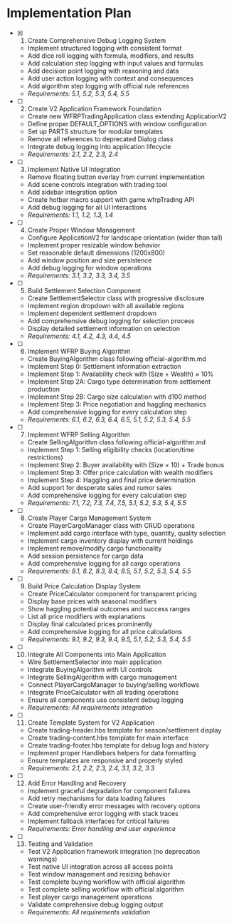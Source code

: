 # Implementation Plan

- [x] 1. Create Comprehensive Debug Logging System
  - Implement structured logging with consistent format
  - Add dice roll logging with formula, modifiers, and results
  - Add calculation step logging with input values and formulas
  - Add decision point logging with reasoning and data
  - Add user action logging with context and consequences
  - Add algorithm step logging with official rule references
  - _Requirements: 5.1, 5.2, 5.3, 5.4, 5.5_

- [ ] 2. Create V2 Application Framework Foundation
  - Create new WFRPTradingApplication class extending ApplicationV2
  - Define proper DEFAULT_OPTIONS with window configuration
  - Set up PARTS structure for modular templates
  - Remove all references to deprecated Dialog class
  - Integrate debug logging into application lifecycle
  - _Requirements: 2.1, 2.2, 2.3, 2.4_

- [ ] 3. Implement Native UI Integration
  - Remove floating button overlay from current implementation
  - Add scene controls integration with trading tool
  - Add sidebar integration option
  - Create hotbar macro support with game.wfrpTrading API
  - Add debug logging for all UI interactions
  - _Requirements: 1.1, 1.2, 1.3, 1.4_

- [ ] 4. Create Proper Window Management
  - Configure ApplicationV2 for landscape orientation (wider than tall)
  - Implement proper resizable window behavior
  - Set reasonable default dimensions (1200x800)
  - Add window position and size persistence
  - Add debug logging for window operations
  - _Requirements: 3.1, 3.2, 3.3, 3.4, 3.5_

- [ ] 5. Build Settlement Selection Component
  - Create SettlementSelector class with progressive disclosure
  - Implement region dropdown with all available regions
  - Implement dependent settlement dropdown
  - Add comprehensive debug logging for selection process
  - Display detailed settlement information on selection
  - _Requirements: 4.1, 4.2, 4.3, 4.4, 4.5_

- [ ] 6. Implement WFRP Buying Algorithm
  - Create BuyingAlgorithm class following official-algorithm.md
  - Implement Step 0: Settlement information extraction
  - Implement Step 1: Availability check with (Size + Wealth) × 10%
  - Implement Step 2A: Cargo type determination from settlement production
  - Implement Step 2B: Cargo size calculation with d100 method
  - Implement Step 3: Price negotiation and haggling mechanics
  - Add comprehensive logging for every calculation step
  - _Requirements: 6.1, 6.2, 6.3, 6.4, 6.5, 5.1, 5.2, 5.3, 5.4, 5.5_

- [ ] 7. Implement WFRP Selling Algorithm
  - Create SellingAlgorithm class following official-algorithm.md
  - Implement Step 1: Selling eligibility checks (location/time restrictions)
  - Implement Step 2: Buyer availability with (Size × 10) + Trade bonus
  - Implement Step 3: Offer price calculation with wealth modifiers
  - Implement Step 4: Haggling and final price determination
  - Add support for desperate sales and rumor sales
  - Add comprehensive logging for every calculation step
  - _Requirements: 7.1, 7.2, 7.3, 7.4, 7.5, 5.1, 5.2, 5.3, 5.4, 5.5_

- [ ] 8. Create Player Cargo Management System
  - Create PlayerCargoManager class with CRUD operations
  - Implement add cargo interface with type, quantity, quality selection
  - Implement cargo inventory display with current holdings
  - Implement remove/modify cargo functionality
  - Add session persistence for cargo data
  - Add comprehensive logging for all cargo operations
  - _Requirements: 8.1, 8.2, 8.3, 8.4, 8.5, 5.1, 5.2, 5.3, 5.4, 5.5_

- [ ] 9. Build Price Calculation Display System
  - Create PriceCalculator component for transparent pricing
  - Display base prices with seasonal modifiers
  - Show haggling potential outcomes and success ranges
  - List all price modifiers with explanations
  - Display final calculated prices prominently
  - Add comprehensive logging for all price calculations
  - _Requirements: 9.1, 9.2, 9.3, 9.4, 9.5, 5.1, 5.2, 5.3, 5.4, 5.5_

- [ ] 10. Integrate All Components into Main Application
  - Wire SettlementSelector into main application
  - Integrate BuyingAlgorithm with UI controls
  - Integrate SellingAlgorithm with cargo management
  - Connect PlayerCargoManager to buying/selling workflows
  - Integrate PriceCalculator with all trading operations
  - Ensure all components use consistent debug logging
  - _Requirements: All requirements integration_

- [ ] 11. Create Template System for V2 Application
  - Create trading-header.hbs template for season/settlement display
  - Create trading-content.hbs template for main interface
  - Create trading-footer.hbs template for debug logs and history
  - Implement proper Handlebars helpers for data formatting
  - Ensure templates are responsive and properly styled
  - _Requirements: 2.1, 2.2, 2.3, 2.4, 3.1, 3.2, 3.3_

- [ ] 12. Add Error Handling and Recovery
  - Implement graceful degradation for component failures
  - Add retry mechanisms for data loading failures
  - Create user-friendly error messages with recovery options
  - Add comprehensive error logging with stack traces
  - Implement fallback interfaces for critical failures
  - _Requirements: Error handling and user experience_

- [ ] 13. Testing and Validation
  - Test V2 Application framework integration (no deprecation warnings)
  - Test native UI integration across all access points
  - Test window management and resizing behavior
  - Test complete buying workflow with official algorithm
  - Test complete selling workflow with official algorithm
  - Test player cargo management operations
  - Validate comprehensive debug logging output
  - _Requirements: All requirements validation_